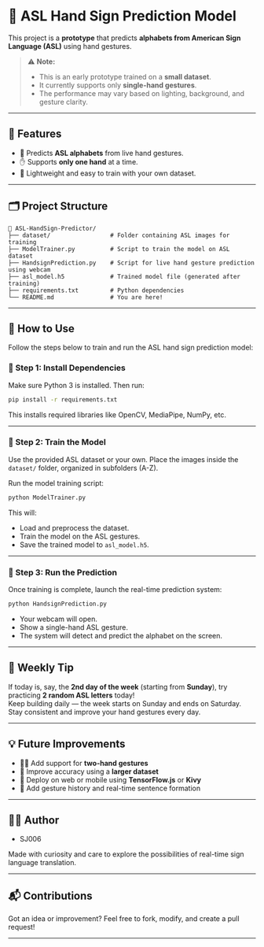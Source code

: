 # 🤟 ASL Hand Sign Prediction Model

This project is a **prototype** that predicts **alphabets from American Sign Language (ASL)** using hand gestures.

> ⚠️ **Note:**  
> - This is an early prototype trained on a **small dataset**.  
> - It currently supports only **single-hand gestures**.  
> - The performance may vary based on lighting, background, and gesture clarity.

---

## 📌 Features

- 🧠 Predicts **ASL alphabets** from live hand gestures.
- ✋ Supports **only one hand** at a time.
- 🧪 Lightweight and easy to train with your own dataset.

---

## 🗂️ Project Structure

```
📁 ASL-HandSign-Predictor/
├── dataset/                 # Folder containing ASL images for training
├── ModelTrainer.py          # Script to train the model on ASL dataset
├── HandsignPrediction.py    # Script for live hand gesture prediction using webcam
├── asl_model.h5             # Trained model file (generated after training)
├── requirements.txt         # Python dependencies
└── README.md                # You are here!
```

---

## 🚀 How to Use

Follow the steps below to train and run the ASL hand sign prediction model:

### 🔧 Step 1: Install Dependencies

Make sure Python 3 is installed. Then run:

```bash
pip install -r requirements.txt
```

This installs required libraries like OpenCV, MediaPipe, NumPy, etc.

---

### 🧠 Step 2: Train the Model

Use the provided ASL dataset or your own. Place the images inside the `dataset/` folder, organized in subfolders (A-Z).

Run the model training script:

```bash
python ModelTrainer.py
```

This will:
- Load and preprocess the dataset.
- Train the model on the ASL gestures.
- Save the trained model to `asl_model.h5`.

---

### 📸 Step 3: Run the Prediction

Once training is complete, launch the real-time prediction system:

```bash
python HandsignPrediction.py
```

- Your webcam will open.
- Show a single-hand ASL gesture.
- The system will detect and predict the alphabet on the screen.

---

## 📅 Weekly Tip

If today is, say, the **2nd day of the week** (starting from **Sunday**), try practicing **2 random ASL letters** today!  
Keep building daily — the week starts on Sunday and ends on Saturday. Stay consistent and improve your hand gestures every day.

---

## 💡 Future Improvements

- 🫱🫲 Add support for **two-hand gestures**
- 🧠 Improve accuracy using a **larger dataset**
- 📱 Deploy on web or mobile using **TensorFlow.js** or **Kivy**
- 🧾 Add gesture history and real-time sentence formation

---

## 🧑‍💻 Author

 - SJ006

Made with curiosity and care to explore the possibilities of real-time sign language translation.

---

## 📬 Contributions

Got an idea or improvement? Feel free to fork, modify, and create a pull request!

---
